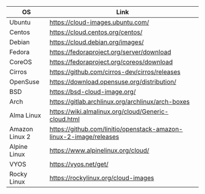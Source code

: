 
| OS | Link | 
|--------------|-----------|
| Ubuntu | https://cloud-images.ubuntu.com/ 
| Centos | https://cloud.centos.org/centos/ 
| Debian | https://cloud.debian.org/images/ 
| Fedora | https://fedoraproject.org/server/download 
| CoreOS | https://fedoraproject.org/coreos/download 
| Cirros | https://github.com/cirros-dev/cirros/releases 
| OpenSuse | https://download.opensuse.org/distribution/ 
| BSD | https://bsd-cloud-image.org/ 
| Arch | https://gitlab.archlinux.org/archlinux/arch-boxes 
| Alma Linux | https://wiki.almalinux.org/cloud/Generic-cloud.html 
| Amazon Linux 2 | https://github.com/linitio/openstack-amazon-linux-2-image/releases 
| Alpine Linux | https://www.alpinelinux.org/cloud/ 
| VYOS | https://vyos.net/get/ 
| Rocky Linux | https://rockylinux.org/cloud-images 
